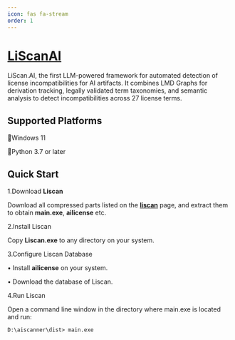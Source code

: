 ```yaml
---
icon: fas fa-stream
order: 1
---
```




# [**LiScanAI**](https://github.com/LiScanAI/LiScanAI.github.io/tree/main/lisacan)

LiScan.AI, the first LLM-powered
framework for automated detection of license incompatibilities
for AI artifacts. It combines LMD Graphs for derivation tracking,
legally validated term taxonomies, and semantic analysis to detect incompatibilities across 27 license terms.

## Supported Platforms

🔸Windows 11

🔸Python 3.7 or later

## Quick Start

1.Download **Liscan**

 Download all compressed parts listed on the [**liscan**](https://drive.google.com/drive/folders/11s-l5O47cfzuywNykRbK3cMuli1rwmqg) page, and extract them to obtain **main.exe**, **ailicense** etc.
 

 
2.Install Liscan

Copy **Liscan.exe** to any directory on your system.

3.Configure Liscan Database

  • Install **ailicense** on your system.
  
  •  Download the database of Liscan.
 
 4.Run Liscan

Open a command line window in the directory where main.exe is located and run:

```
D:\aiscanner\dist> main.exe
```

